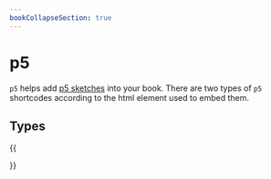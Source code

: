 ```yaml
---
bookCollapseSection: true
---
```


# p5

`p5` helps add [p5 sketches](https://p5js.org/) into your book. There are two types of `p5` shortcodes according to the html element used to embed them.

## Types

{{<section>}}

